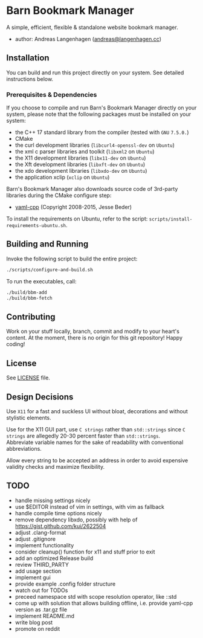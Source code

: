 # Barn Bookmark Manager
A simple, efficient, flexible & standalone website bookmark manager.

- author: Andreas Langenhagen (andreas@langenhagen.cc)


## Installation
You can build and run this project directly on your system.
See detailed instructions below.

### Prerequisites & Dependencies
If you choose to compile and run Barn's Bookmark Manager directly on your system, please note
that the following packages must be installed on your system:

- the C++ 17 standard library from the compiler (tested with `GNU` `7.5.0.`)
- CMake
- the curl development libraries (`libcurl4-openssl-dev` on `Ubuntu`)
- the xml c parser libraries and toolkit (`libxml2` on `Ubuntu`)
- the X11 development libraries (`libx11-dev` on `Ubuntu`)
- the Xft development libraries (`libxft-dev` on `Ubuntu`)
- the xdo development libraries (`libxdo-dev` on `Ubuntu`)
- the application xclip (`xclip` on `Ubuntu`)

Barn's Bookmark Manager also downloads source code of 3rd-party libraries during the CMake configure
step:

- [yaml-cpp](https://github.com/jbeder/yaml-cpp/) (Copyright 2008-2015, Jesse Beder)

To install the requirements on Ubuntu, refer to the script:
`scripts/install-requirements-ubuntu.sh`.


## Building and Running
Invoke the following script to build the entire project:

```bash
./scripts/configure-and-build.sh
```

To run the executables, call:

```bash
./build/bbm-add
./build/bbm-fetch
```


## Contributing
Work on your stuff locally, branch, commit and modify to your heart's content.
At the moment, there is no origin for this git repository!
Happy coding!


## License
See [LICENSE](LICENSE) file.


## Design Decisions
Use `X11` for a fast and suckless UI without bloat, decorations and without stylistic elements.  

Use for the X11 GUI part, use `C strings` rather than `std::strings` since `C strings` are allegedly
20-30 percent faster than `std::strings`.  
Abbreviate variable names for the sake of readability with conventional abbreviations.  

Allow every string to be accepted an address in order to avoid expensive validity checks and
maximize flexibility.  


## TODO
- handle missing settings nicely
- use $EDITOR instead of vim in settings, with vim as fallback
- handle compile time options nicely
- remove dependency libxdo, possibly with help of https://gist.github.com/kui/2622504
- adjust .clang-format
- adjust .gitignore
- implement functionality
- consider cleanup() function for x11 and stuff prior to exit
- add an optimized Release build
- review THIRD_PARTY
- add usage section
- implement gui
- provide example .config folder structure
- watch out for TODOs
- preceed namespace std with scope resolution operator, like ::std
- come up with solution that allows building offline, i.e. provide yaml-cpp version as .tar.gz file
- implement README.md
- write blog post
- promote on reddit
